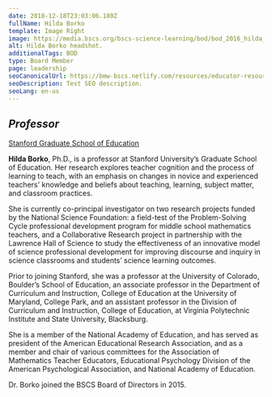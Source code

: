 ```yaml
---
date: 2018-12-18T23:03:06.180Z
fullName: Hilda Borko
template: Image Right
image: https://media.bscs.org/bscs-science-learning/bod/bod_2016_hilda_5x7_04.jpg
alt: Hilda Borko headshot.
additionalTags: BOD
type: Board Member
page: leadership
seoCanonicalUrl: https://bmw-bscs.netlify.com/resources/educator-resource-center/
seoDescription: Test SEO description.
seoLang: en-us
---
```


## *Professor*
<a href="https://ed.stanford.edu/" target="_blank" rel="noopener noreferrer">Stanford Graduate School of Education</a>

**Hilda Borko**, Ph.D., is a professor at Stanford University’s Graduate School of Education. Her research explores teacher cognition and the process of learning to teach, with an emphasis on changes in novice and experienced teachers' knowledge and beliefs about teaching, learning, subject matter, and classroom practices.

She is currently co-principal investigator on two research projects funded by the National Science Foundation: a field-test of the Problem-Solving Cycle professional development program for middle school mathematics teachers, and a Collaborative Research project in partnership with the Lawrence Hall of Science to study the effectiveness of an innovative model of science professional development for improving discourse and inquiry in science classrooms and students’ science learning outcomes.

Prior to joining Stanford, she was a professor at the University of Colorado, Boulder’s School of Education, an associate professor in the Department of Curriculum and Instruction, College of Education at the University of Maryland, College Park, and an assistant professor in the Division of Curriculum and Instruction, College of Education, at Virginia Polytechnic Institute and State University, Blacksburg.

She is a member of the National Academy of Education, and has served as president of the American Educational Research Association, and as a member and chair of various committees for the Association of Mathematics Teacher Educators, Educational Psychology Division of the American Psychological Association, and National Academy of Education.

Dr. Borko joined the BSCS Board of Directors in 2015.

